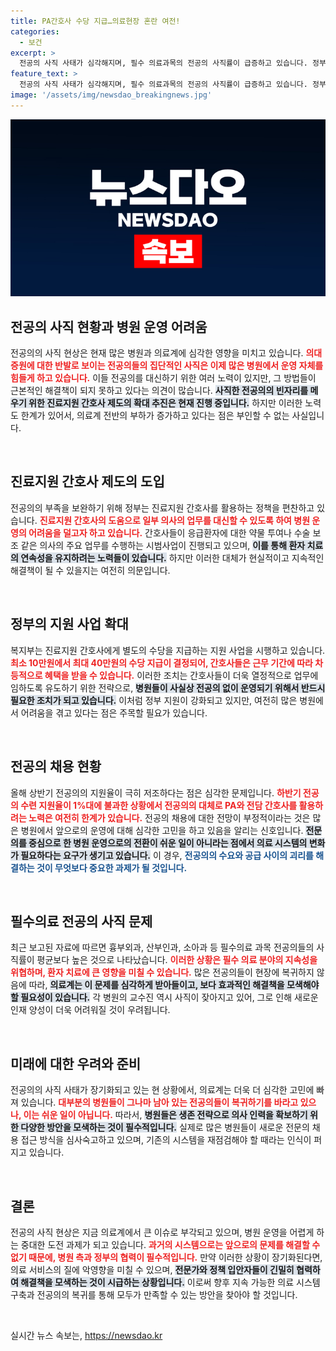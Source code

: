 ```yaml
---
title: PA간호사 수당 지급…의료현장 혼란 여전!
categories:
  - 보건
excerpt: >
  전공의 사직 사태가 심각해지며, 필수 의료과목의 전공의 사직률이 급증하고 있습니다. 정부는 진료지원 간호사에 대한 지원을 확대하며, 수련병원들이 고충을 겪는 상황에서 전공의 복귀를 기대하고 있습니다. 지금이 의료계의 위기, 클릭해보세요!
feature_text: >
  전공의 사직 사태가 심각해지며, 필수 의료과목의 전공의 사직률이 급증하고 있습니다. 정부는 진료지원 간호사에 대한 지원을 확대하며, 수련병원들이 고충을 겪는 상황에서 전공의 복귀를 기대하고 있습니다. 지금이 의료계의 위기, 클릭해보세요!
image: '/assets/img/newsdao_breakingnews.jpg'
---
```


<p><img src="/assets/img/newsdao_breakingnews.jpg" alt="ranknews 속보" /></p>

<h2 data-ke-size="size26">전공의 사직 현황과 병원 운영 어려움</h2>

<p data-ke-size="size16">전공의의 사직 현상은 현재 많은 병원과 의료계에 심각한 영향을 미치고 있습니다. <b><span style="color: #ee2323;">의대 증원에 대한 반발로 보이는 전공의들의 집단적인 사직은 이제 많은 병원에서 운영 자체를 힘들게 하고 있습니다.</span></b> 이들 전공의를 대신하기 위한 여러 노력이 있지만, 그 방법들이 근본적인 해결책이 되지 못하고 있다는 의견이 많습니다. <b><span style="background-color: #21538527;">사직한 전공의의 빈자리를 메우기 위한 진료지원 간호사 제도의 확대 추진은 현재 진행 중입니다.</span></b> 하지만 이러한 노력도 한계가 있어서, 의료계 전반의 부하가 증가하고 있다는 점은 부인할 수 없는 사실입니다.</p>

<p data-ke-size="size16">&nbsp;</p>

<h2 data-ke-size="size26">진료지원 간호사 제도의 도입</h2>

<p data-ke-size="size16">전공의의 부족을 보완하기 위해 정부는 진료지원 간호사를 활용하는 정책을 편찬하고 있습니다. <b><span style="color: #ee2323;">진료지원 간호사의 도움으로 일부 의사의 업무를 대신할 수 있도록 하여 병원 운영의 어려움을 덜고자 하고 있습니다.</span></b> 간호사들이 응급환자에 대한 약물 투여나 수술 보조 같은 의사의 주요 업무를 수행하는 시범사업이 진행되고 있으며, <b><span style="background-color: #21538527;">이를 통해 환자 치료의 연속성을 유지하려는 노력들이 있습니다.</span></b> 하지만 이러한 대체가 현실적이고 지속적인 해결책이 될 수 있을지는 여전히 의문입니다.</p>

<p data-ke-size="size16">&nbsp;</p>

<h2 data-ke-size="size26">정부의 지원 사업 확대</h2>

<p data-ke-size="size16">복지부는 진료지원 간호사에게 별도의 수당을 지급하는 지원 사업을 시행하고 있습니다. <b><span style="color: #ee2323;">최소 10만원에서 최대 40만원의 수당 지급이 결정되어, 간호사들은 근무 기간에 따라 차등적으로 혜택을 받을 수 있습니다.</span></b> 이러한 조치는 간호사들이 더욱 열정적으로 업무에 임하도록 유도하기 위한 전략으로, <b><span style="background-color: #21538527;">병원들이 사실상 전공의 없이 운영되기 위해서 반드시 필요한 조치가 되고 있습니다.</span></b> 이처럼 정부 지원이 강화되고 있지만, 여전히 많은 병원에서 어려움을 겪고 있다는 점은 주목할 필요가 있습니다.</p>

<p data-ke-size="size16">&nbsp;</p>

<h2 data-ke-size="size26">전공의 채용 현황</h2>

<p data-ke-size="size16">올해 상반기 전공의의 지원율이 극히 저조하다는 점은 심각한 문제입니다. <b><span style="color: #ee2323;">하반기 전공의 수련 지원율이 1%대에 불과한 상황에서 전공의의 대체로 PA와 전담 간호사를 활용하려는 노력은 여전히 한계가 있습니다.</span></b> 전공의 채용에 대한 전망이 부정적이라는 것은 많은 병원에서 앞으로의 운영에 대해 심각한 고민을 하고 있음을 알리는 신호입니다. <b><span style="background-color: #21538527;">전문의를 중심으로 한 병원 운영으로의 전환이 쉬운 일이 아니라는 점에서 의료 시스템의 변화가 필요하다는 요구가 생기고 있습니다.</span></b> 이 경우, <b><span style="color: #1a5490;">전공의의 수요와 공급 사이의 괴리를 해결하는 것이 무엇보다 중요한 과제가 될 것입니다.</span></b></p>

<p data-ke-size="size16">&nbsp;</p>

<h2 data-ke-size="size26">필수의료 전공의 사직 문제</h2>

<p data-ke-size="size16">최근 보고된 자료에 따르면 흉부외과, 산부인과, 소아과 등 필수의료 과목 전공의들의 사직률이 평균보다 높은 것으로 나타났습니다. <b><span style="color: #ee2323;">이러한 상황은 필수 의료 분야의 지속성을 위협하며, 환자 치료에 큰 영향을 미칠 수 있습니다.</span></b> 많은 전공의들이 현장에 복귀하지 않음에 따라, <b><span style="background-color: #21538527;">의료계는 이 문제를 심각하게 받아들이고, 보다 효과적인 해결책을 모색해야 할 필요성이 있습니다.</span></b> 각 병원의 교수진 역시 사직이 잦아지고 있어, 그로 인해 새로운 인재 양성이 더욱 어려워질 것이 우려됩니다.</p>

<p data-ke-size="size16">&nbsp;</p>

<h2 data-ke-size="size26">미래에 대한 우려와 준비</h2>

<p data-ke-size="size16">전공의의 사직 사태가 장기화되고 있는 현 상황에서, 의료계는 더욱 더 심각한 고민에 빠져 있습니다. <b><span style="color: #ee2323;">대부분의 병원들이 그나마 남아 있는 전공의들이 복귀하기를 바라고 있으나, 이는 쉬운 일이 아닙니다.</span></b> 따라서, <b><span style="background-color: #21538527;">병원들은 생존 전략으로 의사 인력을 확보하기 위한 다양한 방안을 모색하는 것이 필수적입니다.</span></b> 실제로 많은 병원들이 새로운 전문의 채용 접근 방식을 심사숙고하고 있으며, 기존의 시스템을 재점검해야 할 때라는 인식이 퍼지고 있습니다.</p>

<p data-ke-size="size16">&nbsp;</p>

<h2 data-ke-size="size26">결론</h2>

<p data-ke-size="size16">전공의 사직 현상은 지금 의료계에서 큰 이슈로 부각되고 있으며, 병원 운영을 어렵게 하는 중대한 도전 과제가 되고 있습니다. <b><span style="color: #ee2323;">과거의 시스템으로는 앞으로의 문제를 해결할 수 없기 때문에, 병원 측과 정부의 협력이 필수적입니다.</span></b> 만약 이러한 상황이 장기화된다면, 의료 서비스의 질에 악영향을 미칠 수 있으며, <b><span style="background-color: #21538527;">전문가와 정책 입안자들이 긴밀히 협력하여 해결책을 모색하는 것이 시급하는 상황입니다.</span></b> 이로써 향후 지속 가능한 의료 시스템 구축과 전공의의 복귀를 통해 모두가 만족할 수 있는 방안을 찾아야 할 것입니다.</p>

<p data-ke-size="size16">&nbsp;</p>
실시간 뉴스 속보는, <a href="https://newsdao.kr" rel="dofollow">https://newsdao.kr</a>


